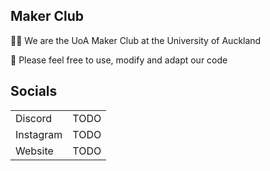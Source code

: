 ## Maker Club



🙋‍♀️ We are the UoA Maker Club at the University of Auckland

🌈 Please feel free to use, modify and adapt our code

## Socials

|           |        |
|-----------|--------|
| Discord   |  TODO  | 
| Instagram |  TODO  |
| Website   |  TODO  | 

